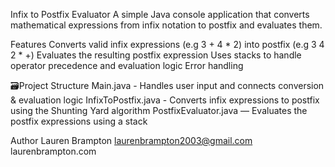 Infix to Postfix Evaluator
A simple Java console application that converts mathematical expressions from infix notation to postfix and evaluates them.

Features
Converts valid infix expressions (e.g 3 + 4 * 2) into postfix (e.g 3 4 2 * +)
Evaluates the resulting postfix expression
Uses stacks to handle operator precedence and evaluation logic
Error handling

🗃Project Structure
Main.java - Handles user input and connects conversion & evaluation logic
InfixToPostfix.java - Converts infix expressions to postfix using the Shunting Yard algorithm
PostfixEvaluator.java — Evaluates the postfix expressions using a stack

Author
Lauren Brampton
laurenbrampton2003@gmail.com
laurenbrampton.com
